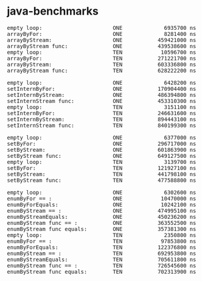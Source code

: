 # java-benchmarks

<pre>
empty loop:                      ONE             6935700 ns
arrayByFor:                      ONE             8281400 ns
arrayByStream:                   ONE           459421000 ns
arrayByStream func:              ONE           439538600 ns
empty loop:                      TEN            10596700 ns
arrayByFor:                      TEN           271221700 ns
arrayByStream:                   TEN           603336800 ns
arrayByStream func:              TEN           628222200 ns

empty loop:                      ONE             6428200 ns
setInternByFor:                  ONE           170904400 ns
setInternByStream:               ONE           486394800 ns
setInternStream func:            ONE           453310300 ns
empty loop:                      TEN             3151100 ns
setInternByFor:                  TEN           246631600 ns
setInternByStream:               TEN           894443100 ns
setInternStream func:            TEN           840199300 ns

empty loop:                      ONE             6377000 ns
setByFor:                        ONE           296717000 ns
setByStream:                     ONE           601863900 ns
setByStream func:                ONE           649127500 ns
empty loop:                      TEN             3139700 ns
setByFor:                        TEN           121927100 ns
setByStream:                     TEN           441798100 ns
setByStream func:                TEN           477588800 ns

empty loop:                      ONE             6302600 ns 
enumByFor == :                   ONE            10470000 ns 
enumByForEquals:                 ONE            10242100 ns 
enumByStream == :                ONE           474995100 ns 
enumByStreamEquals:              ONE           450236200 ns 
enumByStream func == :           ONE           363552500 ns 
enumByStream func equals:        ONE           357381300 ns 
empty loop:                      TEN             2350800 ns 
enumByFor == :                   TEN            97853800 ns 
enumByForEquals:                 TEN           122376800 ns 
enumByStream == :                TEN           692953800 ns 
enumByStreamEquals:              TEN           705611800 ns 
enumByStream func == :           TEN           726545600 ns 
enumByStream func equals:        TEN           702313900 ns 
</pre>
